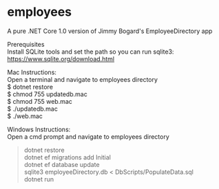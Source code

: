 # employees
A pure .NET Core 1.0 version of Jimmy Bogard's EmployeeDirectory app  

Prerequisites  
Install SQLite tools and set the path so you can run sqlite3: https://www.sqlite.org/download.html  
  
Mac Instructions:  
Open a terminal and navigate to employees directory  
$ dotnet restore  
$ chmod 755 updatedb.mac  
$ chmod 755 web.mac  
$ ./updatedb.mac  
$ ./web.mac  

Windows Instructions:  
Open a cmd prompt and navigate to employees directory  
> dotnet restore  
> dotnet ef migrations add Initial  
> dotnet ef database update  
> sqlite3 employeeDirectory.db < DbScripts/PopulateData.sql  
> dotnet run  
